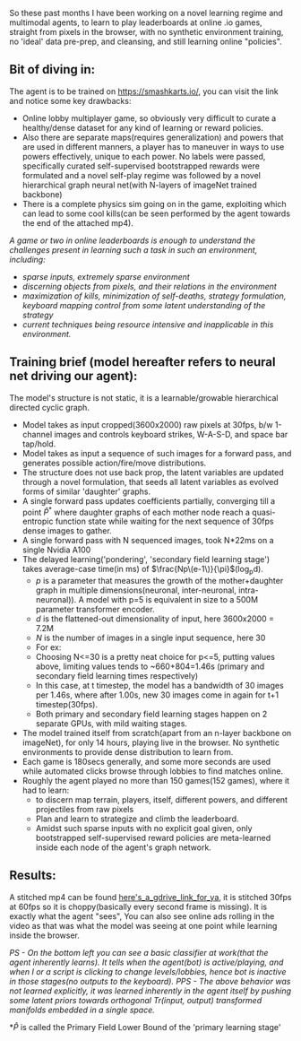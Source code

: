 So these past months I have been working on a novel learning regime and multimodal agents, to learn to play leaderboards at online .io games, straight from pixels in the browser, with no synthetic environment training, no 'ideal' data pre-prep, and cleansing, and still learning online "policies".

## Bit of diving in:
The agent is to be trained on https://smashkarts.io/, you can visit the link and notice some key drawbacks:
- Online lobby multiplayer game, so obviously very difficult to curate a healthy/dense dataset for any kind of learning or reward policies. 
- Also there are separate maps(requires generalization) and powers that are used in different manners, a player has to maneuver in ways to use powers effectively, unique to each power. No labels were passed, specifically curated self-supervised bootstrapped rewards were formulated and a novel self-play regime was followed by a novel hierarchical graph neural net(with N-layers of imageNet trained backbone)
- There is a complete physics sim going on in the game, exploiting which can lead to some cool kills(can be seen performed by the agent towards the end of the attached mp4).

*A game or two in online leaderboards is enough to understand the challenges present in learning such a task in such an environment, including:*
- *sparse inputs, extremely sparse environment*
- *discerning objects from pixels, and their relations in the environment*
- *maximization of kills, minimization of self-deaths, strategy formulation, keyboard mapping control from some latent understanding of the strategy*
- *current techniques being resource intensive and inapplicable in this environment.*

## Training brief (model hereafter refers to neural net driving our agent):
The model's structure is not static, it is a learnable/growable hierarchical directed cyclic graph.
- Model takes as input cropped(3600x2000) raw pixels at 30fps, b/w 1-channel images and controls keyboard strikes, W-A-S-D, and space bar tap/hold.
- Model takes as input a sequence of such images for a forward pass, and generates possible action/fire/move distributions.
- The structure does not use back prop, the latent variables are updated through a novel formulation, that seeds all latent variables as evolved forms of similar 'daughter' graphs.
- A single forward pass updates coefficients partially, converging till a point $\hat{P}$<sup>*</sup> where daughter graphs of each mother node reach a quasi-entropic function state while waiting for the next sequence of 30fps dense images to gather.
- A single forward pass with N sequenced images, took N*22ms on a single Nvidia A100
- The delayed learning('pondering', 'secondary field learning stage') takes average-case time(in ms) of $\frac{Np\(e-1\)}{\pi}$(log<sub>p</sub>d). 
  - *p* is a parameter that measures the growth of the mother+daughter graph in multiple dimensions(neuronal, inter-neuronal, intra-neuronal)). A model with p=5 is equivalent in size to a 500M parameter transformer encoder.
  - *d* is the flattened-out dimensionality of input, here 3600x2000 = 7.2M
  - *N* is the number of images in a single input sequence, here 30
  - For ex: 
   - Choosing N<=30 is a pretty neat choice for p<=5, putting values above, limiting values tends to ~660+804=1.46s (primary and secondary field learning times respectively)
   - In this case, at t timestep, the model has a bandwidth of 30 images per 1.46s, where after 1.00s, new 30 images come in again for t+1 timestep(30fps).
   - Both primary and secondary field learning stages happen on 2 separate GPUs, with mild waiting stages.
- The model trained itself from scratch(apart from an n-layer backbone on imageNet), for only 14 hours, playing live in the browser. No synthetic environments to provide dense distribution to learn from.
- Each game is 180secs generally, and some more seconds are used while automated clicks browse through lobbies to find matches online.
- Roughly the agent played no more than 150 games(152 games), where it had to learn:
  - to discern map terrain, players, itself, different powers, and different projectiles from raw pixels
  - Plan and learn to strategize and climb the leaderboard.
  -  Amidst such sparse inputs with no explicit goal given, only bootstrapped self-supervised reward policies are meta-learned inside each node of the agent's graph network.

## Results:
A stitched mp4 can be found [here's_a_gdrive_link_for_ya](https://drive.google.com/file/d/1ar2hUmIcORxy9vghKMptV9q4S6yjXgQi/view?usp=sharing), it is stitched 30fps at 60fps so it is choppy(basically every second frame is missing). It is exactly what the agent "sees", You can also see online ads rolling in the video as that was what the model was seeing at one point while learning inside the browser.

*PS - On the bottom left you can see a basic classifier at work(that the agent inherently learns). It tells when the agent(bot) is active/playing, and when I or a script is clicking to change levels/lobbies, hence bot is inactive in those stages(no outputs to the keyboard).*
*PPS - The above behavior was not learned explicitly, it was learned inherently in the agent itself by pushing some latent priors towards orthogonal Tr(input, output) transformed manifolds embedded in a single space.*

*$\hat{P}$ is called the Primary Field Lower Bound of the 'primary learning stage'
